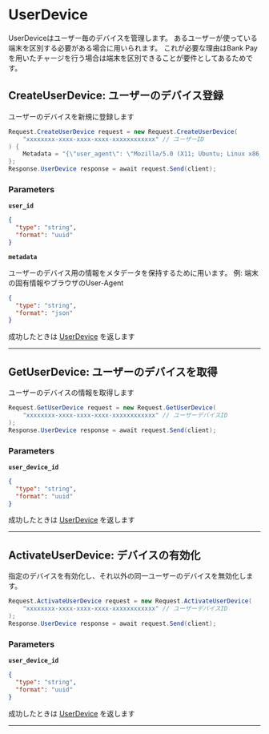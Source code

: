 # UserDevice
UserDeviceはユーザー毎のデバイスを管理します。
あるユーザーが使っている端末を区別する必要がある場合に用いられます。
これが必要な理由はBank Payを用いたチャージを行う場合は端末を区別できることが要件としてあるためです。


<a name="create-user-device"></a>
## CreateUserDevice: ユーザーのデバイス登録
ユーザーのデバイスを新規に登録します

```csharp
Request.CreateUserDevice request = new Request.CreateUserDevice(
    "xxxxxxxx-xxxx-xxxx-xxxx-xxxxxxxxxxxx" // ユーザーID
) {
    Metadata = "{\"user_agent\": \"Mozilla/5.0 (X11; Ubuntu; Linux x86_64; rv:120.0) Gecko/20100101 Firefox/120.0\"}",  // ユーザーデバイスのメタデータ
};
Response.UserDevice response = await request.Send(client);
```



### Parameters
**`user_id`** 
  


```json
{
  "type": "string",
  "format": "uuid"
}
```

**`metadata`** 
  

ユーザーのデバイス用の情報をメタデータを保持するために用います。
例: 端末の固有情報やブラウザのUser-Agent


```json
{
  "type": "string",
  "format": "json"
}
```



成功したときは
[UserDevice](./responses.md#user-device)
を返します



---


<a name="get-user-device"></a>
## GetUserDevice: ユーザーのデバイスを取得
ユーザーのデバイスの情報を取得します

```csharp
Request.GetUserDevice request = new Request.GetUserDevice(
    "xxxxxxxx-xxxx-xxxx-xxxx-xxxxxxxxxxxx" // ユーザーデバイスID
);
Response.UserDevice response = await request.Send(client);
```



### Parameters
**`user_device_id`** 
  


```json
{
  "type": "string",
  "format": "uuid"
}
```



成功したときは
[UserDevice](./responses.md#user-device)
を返します



---


<a name="activate-user-device"></a>
## ActivateUserDevice: デバイスの有効化
指定のデバイスを有効化し、それ以外の同一ユーザーのデバイスを無効化します。


```csharp
Request.ActivateUserDevice request = new Request.ActivateUserDevice(
    "xxxxxxxx-xxxx-xxxx-xxxx-xxxxxxxxxxxx" // ユーザーデバイスID
);
Response.UserDevice response = await request.Send(client);
```



### Parameters
**`user_device_id`** 
  


```json
{
  "type": "string",
  "format": "uuid"
}
```



成功したときは
[UserDevice](./responses.md#user-device)
を返します



---



